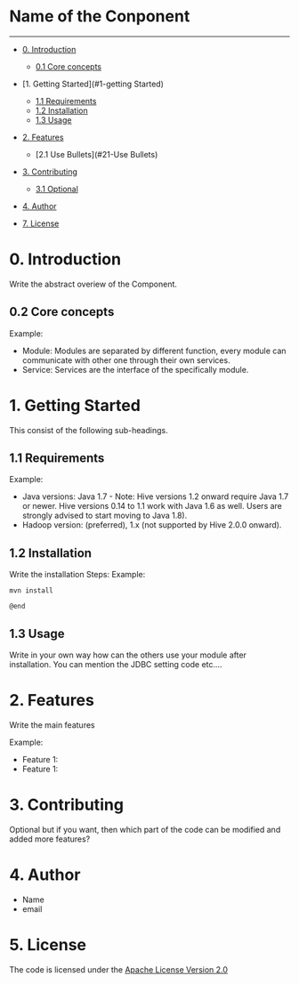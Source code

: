 # Name of the Conponent

--------------------------

<!-- Update the list and the main body. -->



- [0. Introduction](#0-Introduction)
    - [0.1 Core concepts](#01-core-concepts)
   
- [1. Getting Started](#1-getting Started)
    - [1.1 Requirements](#1.1-Requirements)
    - [1.2 Installation](#1.2-Installation)
    - [1.3 Usage](#1.3-Usage)
	
- [2. Features](#2-Features)
    - [2.1 Use Bullets](#21-Use Bullets)
   
- [3. Contributing](#3-contributing)
    - [3.1 Optional](#3.1-optional)
   
- [4. Author](#4-author)

- [7. License](#5-license)

<!-- Main Body of the Document -->


# 0. Introduction

Write the abstract overiew of the Component.


## 0.2 Core concepts

Example:
- Module: Modules are separated by different function, every module can communicate with other one through their own services.
- Service: Services are the interface of the specifically module.


# 1. Getting Started

This consist of the following sub-headings. 


## 1.1 Requirements

Example:
- Java versions: Java 1.7 - Note:  Hive versions 1.2 onward require Java 1.7 or newer. Hive versions 0.14 to 1.1 work with Java 1.6 as well. Users are strongly advised to start moving to Java 1.8).  
- Hadoop version: (preferred), 1.x (not supported by Hive 2.0.0 onward).



## 1.2 Installation

Write the installation Steps:
Example: 
```
mvn install

@end
```


## 1.3 Usage

Write in your own way how can the others use your module after installation. You can mention the JDBC setting code etc.... 

# 2. Features

Write the main features 

Example: 
- Feature 1:
- Feature 1:

# 3. Contributing

Optional but if you want, then which part of the code can be modified and added more features? 


# 4. Author

-  Name
-  email


# 5. License

The code is licensed under the [Apache License Version 2.0](http://www.apache.org/licenses/LICENSE-2.0)
<br>
 


